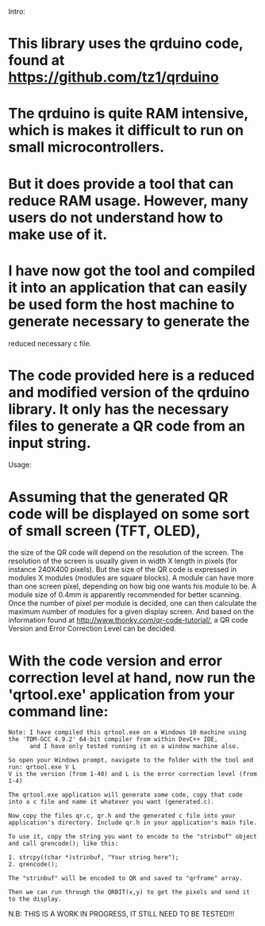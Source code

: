 Intro:

# This library uses the qrduino code, found at https://github.com/tz1/qrduino

# The qrduino is quite RAM intensive, which is makes it difficult to run on small microcontrollers.

# But it does provide a tool that can reduce RAM usage. However, many users do not understand how to make use of it.
# I have now got the tool and compiled it into an application that can easily be used form the host machine to generate necessary to generate the 
  reduced necessary c file.

# The code provided here is a reduced and modified version of the qrduino library. It only has the necessary files to generate a QR code from an input string.

Usage:

# Assuming that the generated QR code will be displayed on some sort of small screen (TFT, OLED),
  the size of the QR code will depend on the resolution of the screen. 
  The resolution of the screen is usually given in width X length in pixels (for instance 240X400 pixels).
  But the size of the QR code is expressed in modules X modules (modules are square blocks). 
  A module can have more than one screen pixel, depending on how big one wants his module to be.
  A module size of 0.4mm is apparently recommended for better scanning.
  Once the number of pixel per module is decided, one can then calculate the maximum number of modules for a given display screen.
  And based on the information found at http://www.thonky.com/qr-code-tutorial/, a QR code Version and Error Correction Level can be decided.
  
# With the code version and error correction level at hand, now run the 'qrtool.exe' application from your command line:

	Note: I have compiled this qrtool.exe on a Windows 10 machine using the 'TDM-GCC 4.9.2' 64-bit compiler from within DevC++ IDE,
		  and I have only tested running it on a window machine also.
		  
    So open your Windows prompt, navigate to the folder with the tool and run: qrtool.exe V L
	V is the version (from 1-40) and L is the error correction level (from 1-4)
	
	The qrtool.exe application will generate some code, copy that code into a c file and name it whatever you want (generated.c).
	
	Now copy the files qr.c, qr.h and the generated c file into your application's directory. Include qr.h in your application's main file.
	
	To use it, copy the string you want to encode to the "strinbuf" object and call qrencode(); like this:
	
	1. strcpy((char *)strinbuf, "Your string here");
    2. qrencode();
	
	The "strinbuf" will be encoded to QR and saved to "qrframe" array.
	
	Then we can run through the QRBIT(x,y) to get the pixels and send it to the display.
	
	
N.B: THIS IS A WORK IN PROGRESS, IT STILL NEED TO BE TESTED!!!
	
	
	